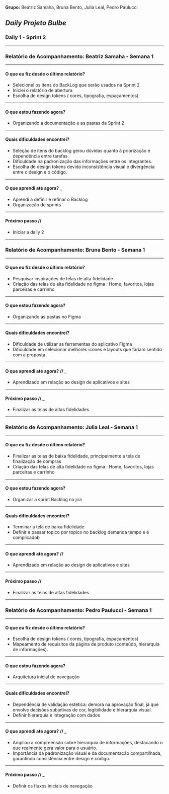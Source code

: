**Grupo:** Beatriz Samaha, Bruna Bento, Julia Leal, Pedro Paulucci  
## *Daily Projeto Bulbe*

### Daily 1 - Sprint 2

---

### **Relatório de Acompanhamento: Beatriz Samaha - Semana 1**

---

#### **O que eu fiz desde o último relatório?**

- Selecionei os itens do BackLog que serão usados na Sprint 2  
- Iniciei o relatório de abertura  
- Escolha de design tokens ( cores, tipografia, espaçamentos)


---

#### **O que estou fazendo agora?**

- Organizando a documentação e as pastas da Sprint 2

---

#### **Quais dificuldades encontrei?**

- Seleção de itens do backlog gerou dúvidas quanto à priorização e dependência entre tarefas.
- Dificuldade na padronização das informações entre os integrantes.
- Escolha de design tokens devido inconsistência visual e divergência entre o design e o código.

---

#### **O que aprendi até agora?** _

- Aprendi a definir e refinar o Backlog 
- Organização de sprints 

---

#### **Próximo passo //**

- Iniciar a daily 2 

---





### **Relatório de Acompanhamento: Bruna Bento - Semana 1**

---

#### **O que eu fiz desde o último relatório?**

- Pesquisar inspirações de telas de alta fidelidade
- Criação das telas de alta fidelidade no figma : Home, favoritos, lojas parceiras e carrinho 


---

#### **O que estou fazendo agora?**

- Organizando as pastas no Figma 

---

#### **Quais dificuldades encontrei?**

-  Dificuldade de utilizar as ferramentas do aplicativo Figma 
-  Dificuldade em selecionar melhores icones e layouts que fariam sentido com a proposta 

---

#### **O que aprendi até agora? //** _

- Aprendizado em relação ao design de aplicativos e sites 

---

#### **Próximo passo //** _

- Finalizar as telas de altas fidelidades 


---





### **Relatório de Acompanhamento: Julia Leal - Semana 1**

---

#### **O que eu fiz desde o último relatório?**

- Finalizar as telas de baixa fidelidade, principalmente a tela de finalização de compras 
- Criação das telas de alta fidelidade no figma : Home, favoritos, lojas parceiras e carrinho 

---

#### **O que estou fazendo agora?**

- Organizar a sprint Backlog no jira 

---

#### **Quais dificuldades encontrei?**

- Terminar a tela de baixa fidelidade
- Definir e passar topico por topico no backlog demanda tempo e é complicadob 

---

#### **O que aprendi até agora? //** 

- Aprendizado em relação ao design de aplicativos e sites 


---

#### **Próximo passo //** 

- Finalizar as telas de altas fidelidades 

---





### **Relatório de Acompanhamento: Pedro Paulucci - Semana 1**

---

#### **O que eu fiz desde o último relatório?**

- Escolha de design tokens ( cores, tipografia, espaçamentos)
- Mapeamento de requisitos da página de produto (conteúdo, hierarquia de informações).

---

#### **O que estou fazendo agora?**

- Arquitetura inicial de navegação

---

#### **Quais dificuldades encontrei?**

- Dependência de validação estética: demora na aprovação final, já que envolve decisões subjetivas de cor, legibilidade e hierarquia visual.
- Definir hierarquia e integração com dados

---

#### **O que aprendi até agora? //** _

- Ampliou a compreensão sobre hierarquia de informações, destacando o que realmente gera valor para o usuário.
- Importância da padronização visual e da documentação compartilhada, garantindo consistência entre design e código.

---

#### **Próximo passo //** _

- Definir os fluxos iniciais de navegação
  

